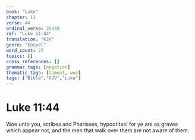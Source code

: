 ```yaml
---
book: "Luke"
chapter: 11
verse: 44
ordinal_verse: 25450
ref: "Luke 11:44"
translation: "KJV"
genre: "Gospel"
word_count: 27
topics: []
cross_references: []
grammar_tags: [negation]
thematic_tags: [lament, woe]
tags: ["Bible","KJV","Luke"]
---
```


# Luke 11:44

Woe unto you, scribes and Pharisees, hypocrites! for ye are as graves which appear not, and the men that walk over them are not aware of them.
